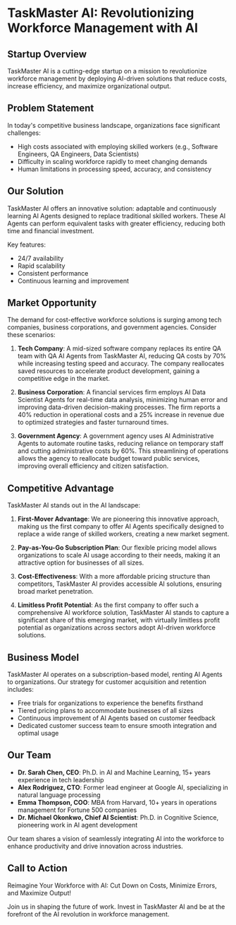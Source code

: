 # TaskMaster AI: Revolutionizing Workforce Management with AI

## Startup Overview

TaskMaster AI is a cutting-edge startup on a mission to revolutionize workforce management by deploying AI-driven solutions that reduce costs, increase efficiency, and maximize organizational output.

## Problem Statement

In today's competitive business landscape, organizations face significant challenges:

- High costs associated with employing skilled workers (e.g., Software Engineers, QA Engineers, Data Scientists)
- Difficulty in scaling workforce rapidly to meet changing demands
- Human limitations in processing speed, accuracy, and consistency

## Our Solution

TaskMaster AI offers an innovative solution: adaptable and continuously learning AI Agents designed to replace traditional skilled workers. These AI Agents can perform equivalent tasks with greater efficiency, reducing both time and financial investment.

Key features:

- 24/7 availability
- Rapid scalability
- Consistent performance
- Continuous learning and improvement

## Market Opportunity

The demand for cost-effective workforce solutions is surging among tech companies, business corporations, and government agencies. Consider these scenarios:

1. **Tech Company**: A mid-sized software company replaces its entire QA team with QA AI Agents from TaskMaster AI, reducing QA costs by 70% while increasing testing speed and accuracy. The company reallocates saved resources to accelerate product development, gaining a competitive edge in the market.

2. **Business Corporation**: A financial services firm employs AI Data Scientist Agents for real-time data analysis, minimizing human error and improving data-driven decision-making processes. The firm reports a 40% reduction in operational costs and a 25% increase in revenue due to optimized strategies and faster turnaround times.

3. **Government Agency**: A government agency uses AI Administrative Agents to automate routine tasks, reducing reliance on temporary staff and cutting administrative costs by 60%. This streamlining of operations allows the agency to reallocate budget toward public services, improving overall efficiency and citizen satisfaction.

## Competitive Advantage

TaskMaster AI stands out in the AI landscape:

1. **First-Mover Advantage**: We are pioneering this innovative approach, making us the first company to offer AI Agents specifically designed to replace a wide range of skilled workers, creating a new market segment.

2. **Pay-as-You-Go Subscription Plan**: Our flexible pricing model allows organizations to scale AI usage according to their needs, making it an attractive option for businesses of all sizes.

3. **Cost-Effectiveness**: With a more affordable pricing structure than competitors, TaskMaster AI provides accessible AI solutions, ensuring broad market penetration.

4. **Limitless Profit Potential**: As the first company to offer such a comprehensive AI workforce solution, TaskMaster AI stands to capture a significant share of this emerging market, with virtually limitless profit potential as organizations across sectors adopt AI-driven workforce solutions.

## Business Model

TaskMaster AI operates on a subscription-based model, renting AI Agents to organizations. Our strategy for customer acquisition and retention includes:

- Free trials for organizations to experience the benefits firsthand
- Tiered pricing plans to accommodate businesses of all sizes
- Continuous improvement of AI Agents based on customer feedback
- Dedicated customer success team to ensure smooth integration and optimal usage

## Our Team

- **Dr. Sarah Chen, CEO**: Ph.D. in AI and Machine Learning, 15+ years experience in tech leadership
- **Alex Rodriguez, CTO**: Former lead engineer at Google AI, specializing in natural language processing
- **Emma Thompson, COO**: MBA from Harvard, 10+ years in operations management for Fortune 500 companies
- **Dr. Michael Okonkwo, Chief AI Scientist**: Ph.D. in Cognitive Science, pioneering work in AI agent development

Our team shares a vision of seamlessly integrating AI into the workforce to enhance productivity and drive innovation across industries.

## Call to Action

Reimagine Your Workforce with AI: Cut Down on Costs, Minimize Errors, and Maximize Output!

Join us in shaping the future of work. Invest in TaskMaster AI and be at the forefront of the AI revolution in workforce management.
